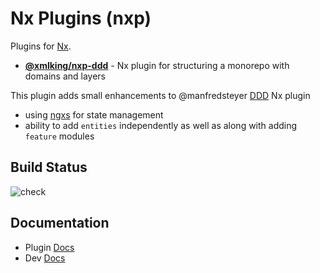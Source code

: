 # Nx Plugins (nxp)

Plugins for [Nx](https://nx.dev).

- [**@xmlking/nxp-ddd**](libs/ddd/) - Nx plugin for structuring a monorepo with domains and layers

This plugin adds small enhancements to @manfredsteyer [DDD](https://github.com/angular-architects/nx-ddd-plugin) Nx plugin

- using [ngxs](https://www.ngxs.io/) for state management
- ability to add `entities` independently as well as along with adding `feature` modules

## Build Status

![check](https://github.com/xmlking/nxp/workflows/check/badge.svg)

## Documentation

- Plugin [Docs](libs/ddd/)
- Dev [Docs](DEVELOPMENT.md)
